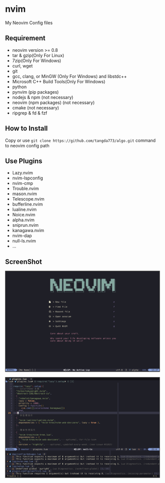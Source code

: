 
# nvim

My Neovim Config files

## Requirement

- neovim version >= 0.8
- tar & gzip(Only For Linux)
- 7zip(Only For Windows)
- curl, wget
- git
- gcc, clang, or MinGW (Only For Windows)  and libstdc++
- Microsoft C++ Build Tools(Only For Windows)
- python
- pynvim (pip packages)
- nodejs & npm (not necessary)
- neovim (npm packages) (not necessary)
- cmake (not necessary)
- ripgrep & fd & fzf

## How to Install

 Copy or use `git clone https://github.com/tangda773/algo.git`
 command to neovim config path

## Use Plugins

- Lazy.nvim
- nvim-lspconfig
- nvim-cmp
- Trouble.nvim
- mason.nvim
- Telescope.nvim
- bufferline.nvim
- lualine.nvim
- Noice.nvim
- alpha.nvim
- sniprun.nvim
- kanagawa.nvim
- nvim-dap
- null-ls.nvim
- ...

## ScreenShot

![screenshot1](./jpg/screenshot1.png)

![screenshot2](./jpg/screenshot2.png)
